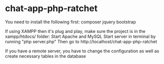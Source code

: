 # chat-app-php-ratchet

You need to install the following first:
composer
jquery
bootstrap

If using XAMPP then it's plug and play, make sure the project is in the xampp/htdocs/ folder:
Start Apache and MySQL
Start server in terminal by running "php server.php"
Then go to http://localhost/chat-app-php-ratchet 

If you have a remote server, you have to change the configuration as well as create necessary tables in the database
